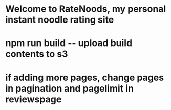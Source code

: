 # Welcome to RateNoods, my personal instant noodle rating site

# npm run build -- upload build contents to s3

# if adding more pages, change pages in pagination and pagelimit in reviewspage